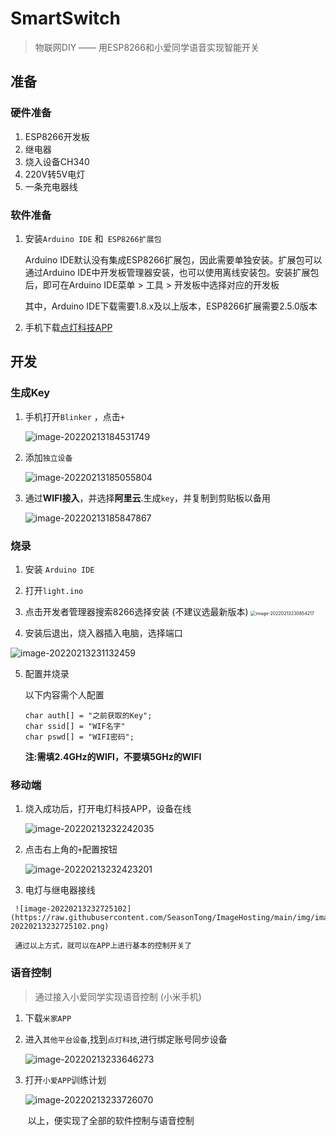 # SmartSwitch
> 物联网DIY —— 用ESP8266和小爱同学语音实现智能开关

## 准备

### 硬件准备

1. ESP8266开发板
2. 继电器
3. 烧入设备CH340
4. 220V转5V电灯
5. 一条充电器线

### 软件准备

1. 安装`Arduino IDE` 和` ESP8266扩展包`

   Arduino IDE默认没有集成ESP8266扩展包，因此需要单独安装。扩展包可以通过Arduino IDE中开发板管理器安装，也可以使用离线安装包。安装扩展包后，即可在Arduino IDE菜单 > 工具 > 开发板中选择对应的开发板

   其中，Arduino IDE下载需要1.8.x及以上版本，ESP8266扩展需要2.5.0版本

2. 手机下载[点灯科技APP](diandeng.tech/home) 

## 开发

### 生成Key

1. 手机打开`Blinker` ，点击`+`

   ![image-20220213184531749](https://raw.githubusercontent.com/SeasonTong/ImageHosting/main/img/image-20220213184531749.png)

2. 添加`独立设备`

   ![image-20220213185055804](https://raw.githubusercontent.com/SeasonTong/ImageHosting/main/img/image-20220213185055804.png)

3. 通过**WIFI接入**，并选择**阿里云**.生成`key`，并复制到剪贴板以备用

   ![image-20220213185847867](https://raw.githubusercontent.com/SeasonTong/ImageHosting/main/img/image-20220213185847867.png)

   
   
   

### 烧录

1. 安装 `Arduino IDE`

2. 打开`light.ino`

3. 点击开发者管理器搜索8266选择安装 (不建议选最新版本)
	<img src="https://raw.githubusercontent.com/SeasonTong/ImageHosting/main/img/image-20220213230854217.png" alt="image-20220213230854217" style="zoom:50%;" />
	
4. 安装后退出，烧入器插入电脑，选择端口

  ![image-20220213231132459](https://raw.githubusercontent.com/SeasonTong/ImageHosting/main/img/image-20220213231132459.png)

  5. 配置并烧录

     以下内容需个人配置

     ```
     char auth[] = "之前获取的Key"; 
     char ssid[] = "WIF名字"
     char pswd[] = "WIFI密码";
     ```

     **注:需填2.4GHz的WIFI，不要填5GHz的WIFI**

  ### 移动端

  1. 烧入成功后，打开电灯科技APP，设备在线

     ![image-20220213232242035](https://raw.githubusercontent.com/SeasonTong/ImageHosting/main/img/image-20220213232242035.png)

  2. 点击右上角的`+`配置按钮

     ![image-20220213232423201](https://raw.githubusercontent.com/SeasonTong/ImageHosting/main/img/image-20220213232423201.png)

  3.  电灯与继电器接线

     ![image-20220213232725102](https://raw.githubusercontent.com/SeasonTong/ImageHosting/main/img/image-20220213232725102.png)

     通过以上方式，就可以在APP上进行基本的控制开关了

### 语音控制

> 通过接入小爱同学实现语音控制 (小米手机)

1. 下载`米家APP`

2. 进入`其他平台设备`,找到`点灯科技`,进行绑定账号同步设备

   ![image-20220213233646273](https://raw.githubusercontent.com/SeasonTong/ImageHosting/main/img/image-20220213233646273.png)

3. 打开`小爱APP`训练计划

   ![image-20220213233726070](https://raw.githubusercontent.com/SeasonTong/ImageHosting/main/img/image-20220213233726070.png)

   ​		以上，便实现了全部的软件控制与语音控制